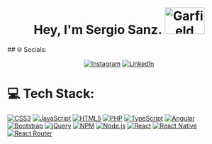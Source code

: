 <h1 align="center">Hey, I'm Sergio Sanz. <img src="https://i.pinimg.com/originals/2d/67/2e/2d672e134ebd7afaa7d731827482601d.gif" alt="Garfield" width="90" height="60"></h1>
## 🌐 Socials:
<p align="center">
  <a href="https://instagram.com/sergiiosanz_10"><img src="https://img.shields.io/badge/Instagram-%23E4405F.svg?logo=Instagram&logoColor=white" alt="Instagram"></a>
  <a href="https://www.linkedin.com/in/sergio-sanz-b56057270/"><img src="https://img.shields.io/badge/LinkedIn-%230077B5.svg?logo=linkedin&logoColor=white" alt="LinkedIn"></a>
</p>

# 💻 Tech Stack:
<p align="center">
  
[![CSS3](https://img.shields.io/badge/CSS3-1572B6?style=for-the-badge&labelColor=1572B6)](https://developer.mozilla.org/en-US/docs/Web/CSS)
[![JavaScript](https://img.shields.io/badge/JavaScript-F7DF1E?style=for-the-badge&labelColor=F7DF1E)](https://developer.mozilla.org/en-US/docs/Web/JavaScript)
[![HTML5](https://img.shields.io/badge/HTML5-E34F26?style=for-the-badge&labelColor=E34F26)](https://developer.mozilla.org/en-US/docs/Web/HTML)
[![PHP](https://img.shields.io/badge/PHP-777BB4?style=for-the-badge&labelColor=777BB4)](https://www.php.net/)
[![TypeScript](https://img.shields.io/badge/TypeScript-007ACC?style=for-the-badge&labelColor=007ACC)](https://www.typescriptlang.org/)
[![Angular](https://img.shields.io/badge/Angular-DD0031?style=for-the-badge&labelColor=DD0031)](https://angular.io/)
[![Bootstrap](https://img.shields.io/badge/Bootstrap-563D7C?style=for-the-badge&labelColor=563D7C)](https://getbootstrap.com/)
[![jQuery](https://img.shields.io/badge/jQuery-0769AD?style=for-the-badge&labelColor=0769AD)](https://jquery.com/)
[![NPM](https://img.shields.io/badge/NPM-CB3837?style=for-the-badge&labelColor=CB3837)](https://www.npmjs.com/)
[![Node.js](https://img.shields.io/badge/Node.js-43853D?style=for-the-badge&labelColor=43853D)](https://nodejs.org/)
[![React](https://img.shields.io/badge/React-61DAFB?style=for-the-badge&labelColor=61DAFB)](https://reactjs.org/)
[![React Native](https://img.shields.io/badge/React_Native-61DAFB?style=for-the-badge&labelColor=61DAFB)](https://reactnative.dev/)
[![React Router](https://img.shields.io/badge/React_Router-CA4245?style=for-the-badge&labelColor=CA4245)](https://reactrouter.com/)




</p>
